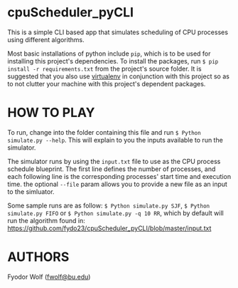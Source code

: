 cpuScheduler_pyCLI
===============

This is a simple CLI based app that simulates scheduling of CPU processes using different algorithms. 

Most basic installations of python include `pip`, which is to be used for installing this project's dependencies. To install the packages, run `$ pip install -r requirements.txt` from the project's source folder. It is suggested that you also use [virtualenv](http://virtualenv.readthedocs.org/en/latest/) in conjunction with this project so as to not clutter your machine with this project's dependent packages.


HOW TO PLAY
===========

To run, change into the folder containing this file and run `$ Python simulate.py --help`. This will explain to you the inputs available to run the simulator. 

The simulator runs by using the `input.txt` file to use as the CPU process schedule blueprint. The first line defines the number of processes, and each following line is the corresponding processes' start time and execution time. the optional `--file` param allows you to provide a new file as an input to the simluator.

Some sample runs are as follow: `$ Python simulate.py SJF`, `$ Python simulate.py FIFO` or `$ Python simulate.py -q 10 RR`, which by default will run the algorithm found in: https://github.com/fydo23/cpuScheduler_pyCLI/blob/master/input.txt


AUTHORS
============
Fyodor Wolf (fwolf@bu.edu)